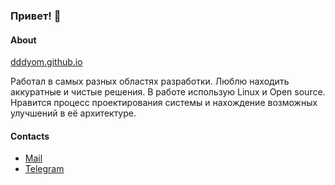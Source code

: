 ### Привет! 👋

#### About
[dddyom.github.io](https://dddyom.github.io/)

Работал в самых разных областях разработки. Люблю находить аккуратные и чистые решения. В работе использую Linux и Open source. Нравится процесс проектирования системы и нахождение возможных улучшений в её архитектуре.

#### Contacts
- [Mail](mailto:dddyom@gmail.com)
- [Telegram](https://t.me/dddyom)
